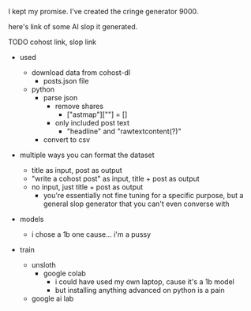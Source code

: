 I kept my promise. I've created the cringe generator 9000.

here's link of some AI slop it generated.

TODO cohost link, slop link

- used
  - download data from cohost-dl
    - posts.json file
  - python
    - parse json
      - remove shares
        - ["astmap"][""] = []
      - only included post text
        - "headline" and "rawtextcontent(?)"
    - convert to csv

- multiple ways you can format the dataset
  - title as input, post as output
  - "write a cohost post" as input, title + post as output
  - no input, just title + post as output
    - you're essentially not fine tuning for a specific purpose, but a general slop generator that you can't even converse with

- models
  - i chose a 1b one cause... i'm a pussy

- train
  - unsloth
    - google colab
      - i could have used my own laptop, cause it's a 1b model
      - but installing anything advanced on python is a pain
  - google ai lab
